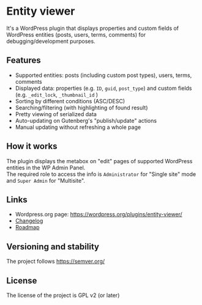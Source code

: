 # Entity viewer

It's a WordPress plugin that displays properties and custom fields of WordPress entities (posts, users, terms, comments) for debugging/development purposes.

## Features
- Supported entities: posts (including custom post types), users, terms, comments
- Displayed data: properties (e.g. `ID`, `guid`, `post_type`) and custom fields (e.g. `_edit_lock`, `_thumbnail_id` )
- Sorting by different conditions (ASC/DESC)
- Searching/filtering (with highlighting of found result)
- Pretty viewing of serialized data
- Auto-updating on Gutenberg's "publish/update" actions
- Manual updating without refreshing a whole page

## How it works
The plugin displays the metabox on "edit" pages of supported WordPress entities in the WP Admin Panel.  
The required role to access the info is `Administrator` for "Single site" mode and `Super Admin` for "Multisite".

## Links
- Wordpress.org page: https://wordpress.org/plugins/entity-viewer/
- [Changelog](https://github.com/versusbassz/entity-viewer/blob/main/CHANGELOG.md)
- [Roadmap](https://github.com/versusbassz/entity-viewer/milestones?direction=asc&sort=title&state=open)

## Versioning and stability
The project follows https://semver.org/

## License
The license of the project is GPL v2 (or later)
